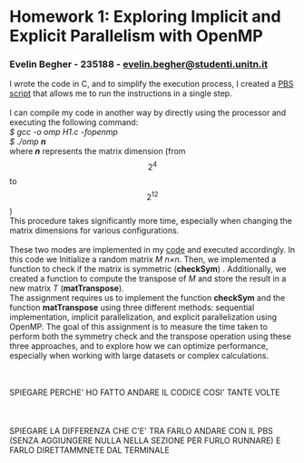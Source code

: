 # **Homework 1: Exploring Implicit and Explicit Parallelism with OpenMP** <br>
### Evelin Begher - 235188 - evelin.begher@studenti.unitn.it <br>

I wrote the code in C, and to simplify the execution process, I created a [PBS script](code.pbs) that allows me to run the instructions in a single step.<br>
<br>
I can compile my code in another way by directly using the processor and executing the following command: <br>
*$ gcc -o omp H1.c -fopenmp <br>
$ ./omp **n*** <br>
where ***n*** represents the matrix dimension (from $$2^4$$ to $$2^{12}$$)<br>
This procedure takes significantly more time, especially when changing the matrix dimensions for various configurations. <br>
<br>
These two modes are implemented in my [code](code.c) and executed accordingly. In this code we Initialize a random matrix *M* *n×n*. Then, we implemented a function to check if the matrix is symmetric (**checkSym**) . Additionally, we created a function to compute the transpose of *M* and store the result in a new matrix *T* (**matTranspose**). <br>
The assignment requires us to implement the function **checkSym** and the function **matTranspose** using three different methods: sequential implementation, implicit parallelization, and explicit parallelization using OpenMP. The goal of this assignment is to measure the time taken to perform both the symmetry check and the transpose operation using these three approaches, and to explore how we can optimize performance, especially when working with large datasets or complex calculations.

<br> <br> SPIEGARE PERCHE' HO FATTO ANDARE IL CODICE COSI' TANTE VOLTE <br> <br>
<br> <br> SPIEGARE LA DIFFERENZA CHE C'E' TRA FARLO ANDARE CON IL PBS (SENZA AGGIUNGERE NULLA NELLA SEZIONE PER FURLO RUNNARE) E FARLO DIRETTAMMNETE DAL TERMINALE <br> <br>


